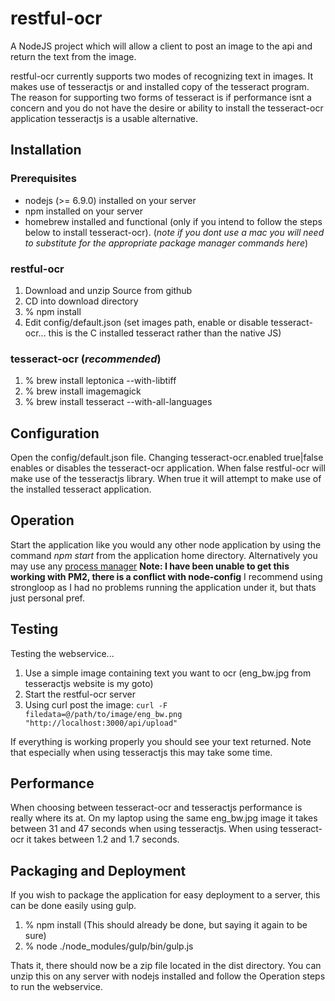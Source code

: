 # restful-ocr
A NodeJS project which will allow a client to post an image to the api and return the text from the image. 

restful-ocr currently supports two modes of recognizing text in images. It makes use of tesseractjs or and installed copy of the tesseract program. The reason for supporting two forms of tesseract is if performance isnt a concern and you do not have the desire or ability to install the tesseract-ocr application tesseractjs is a usable alternative.

## Installation 
### Prerequisites
* nodejs (>= 6.9.0) installed on your server
* npm installed on your server
* homebrew installed and functional (only if you intend to follow the steps below to install tesseract-ocr). (_note if you dont use a mac you will need to substitute for the appropriate package manager commands here_)

### restful-ocr
1. Download and unzip Source from github
2. CD into download directory
3. % npm install
4. Edit config/default.json (set images path, enable or disable tesseract-ocr... this is the C installed tesseract rather than the native JS)


### tesseract-ocr (_recommended_)
1. % brew install leptonica --with-libtiff
2. % brew install imagemagick
3. % brew install tesseract --with-all-languages

## Configuration
Open the config/default.json file. Changing tesseract-ocr.enabled true|false enables or disables the tesseract-ocr application. When false restful-ocr will make use of the tesseractjs library. When true it will attempt to make use of the installed tesseract application.

## Operation
Start the application like you would any other node application by using the command _npm start_ from the application home directory. Alternatively you may use any [process manager](http://expressjs.com/en/advanced/pm.html)
__Note: I have been unable to get this working with PM2, there is a conflict with node-config__
I recommend using strongloop as I had no problems running the application under it, but thats just personal pref.

## Testing
Testing the webservice... 
1. Use a simple image containing text you want to ocr (eng_bw.jpg from tesseractjs website is my goto)
2. Start the restful-ocr server
3. Using curl post the image: `curl -F filedata=@/path/to/image/eng_bw.png "http://localhost:3000/api/upload"`

If everything is working properly you should see your text returned. Note that especially when using tesseractjs this may take some time.


## Performance
When choosing between tesseract-ocr and tesseractjs performance is really where its at. On my laptop using the same eng_bw.jpg image it takes between 31 and 47 seconds when using tesseractjs. When using tesseract-ocr it takes between 1.2 and 1.7 seconds. 

## Packaging and Deployment
If you wish to package the application for easy deployment to a server, this can be done easily using gulp.

1. % npm install (This should already be done, but saying it again to be sure)
2. % node ./node_modules/gulp/bin/gulp.js

Thats it, there should now be a zip file located in the dist directory. You can unzip this on any server with nodejs installed and follow the Operation steps to run the webservice.
